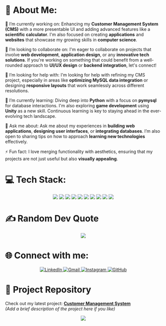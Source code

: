 # 💫 About Me:
🔭 I’m currently working on:
Enhancing my **Customer Management System (CMS)** with a more presentable UI and adding advanced features like a **scientific calculator**. I'm also focused on creating **applications** and **websites** that showcase my growing skills in **computer science**.

👯 I’m looking to collaborate on:
I'm eager to collaborate on projects that involve **web development**, **application design**, or any **innovative tech solutions**. If you're working on something that could benefit from a well-rounded approach to **UI/UX design** or **backend integration**, let's connect!

🤝 I’m looking for help with:
I'm looking for help with refining my CMS project, especially in areas like **optimizing MySQL data integration** or designing **responsive layouts** that work seamlessly across different resolutions.

🌱 I’m currently learning:
Diving deep into **Python** with a focus on **pymysql** for database interactions. I'm also exploring **game development** using **Unity** as a new skill. Continuous learning is key to staying ahead in the ever-evolving tech landscape.

💬 Ask me about:
Ask me about my experiences in **building web applications**, **designing user interfaces**, or **integrating databases**. I’m also open to sharing tips on how to approach **learning new technologies** effectively.

⚡ Fun fact:
I love merging functionality with aesthetics, ensuring that my projects are not just useful but also **visually appealing**.

# 💻 Tech Stack:
<p align="center">
  <img src="https://img.shields.io/badge/html5-%23E34F26.svg?style=for-the-badge&logo=html5&logoColor=white"/>
  <img src="https://img.shields.io/badge/css3-%231572B6.svg?style=for-the-badge&logo=css3&logoColor=white"/>
  <img src="https://img.shields.io/badge/markdown-%23000000.svg?style=for-the-badge&logo=markdown&logoColor=white"/>
  <img src="https://img.shields.io/badge/php-%23777BB4.svg?style=for-the-badge&logo=php&logoColor=white"/>
  <img src="https://img.shields.io/badge/python-3670A0?style=for-the-badge&logo=python&logoColor=ffdd54"/>
  <img src="https://img.shields.io/badge/django-%23092E20.svg?style=for-the-badge&logo=django&logoColor=white"/>
  <img src="https://img.shields.io/badge/unity-%23000000.svg?style=for-the-badge&logo=unity&logoColor=white"/>
  <img src="https://img.shields.io/badge/pycharm-000000.svg?style=for-the-badge&logo=pycharm&logoColor=white"/>
  <img src="https://img.shields.io/badge/mysql-4479A1.svg?style=for-the-badge&logo=mysql&logoColor=white"/>
  <img src="https://img.shields.io/badge/github-%23121011.svg?style=for-the-badge&logo=github&logoColor=white"/>
</p>

# ✍️ Random Dev Quote
<p align="center">
  <img src="https://quotes-github-readme.vercel.app/api?type=horizontal&theme=radical"/>
</p>

# 🌐 Connect with me:
<p align="center">
  <a href="https://www.linkedin.com/in/aditya-pilania-7861851aa" target="_blank">
    <img src="https://img.shields.io/badge/LinkedIn-%230077B5.svg?style=for-the-badge&logo=linkedin&logoColor=white" alt="LinkedIn"/>
  </a>
  <a href="mailto:adityapilaniaoffic@gmail.com" target="_blank">
    <img src="https://img.shields.io/badge/Gmail-D14836?style=for-the-badge&logo=gmail&logoColor=white" alt="Gmail"/>
  </a>
  <a href="https://www.instagram.com/adityapilania24" target="_blank">
    <img src="https://img.shields.io/badge/Instagram-%23E4405F.svg?style=for-the-badge&logo=instagram&logoColor=white" alt="Instagram"/>
  </a>
  <a href="https://github.com/aditya-pilania" target="_blank">
    <img src="https://img.shields.io/badge/GitHub-%23121011.svg?style=for-the-badge&logo=github&logoColor=white" alt="GitHub"/>
  </a>
</p>

# 📝 Project Repository
Check out my latest project: [**Customer Management System**](https://github.com/aditya-pilania/CustomerManagementSystem)  
*(Add a brief description of the project here if you like)*

<p align="center">
  <a href="https://visitcount.itsvg.in">
    <img src="https://visitcount.itsvg.in/api?id=Aditya%20Pilania&icon=0&color=0"/>
  </a>
</p>

<!-- Proudly created with GPRM ( https://gprm.itsvg.in ) -->
